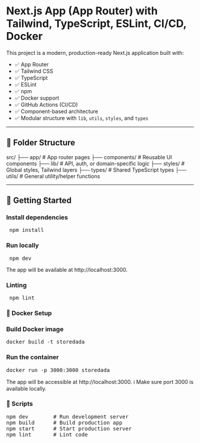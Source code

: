 # Next.js App (App Router) with Tailwind, TypeScript, ESLint, CI/CD, Docker

This project is a modern, production-ready Next.js application built with:

- ✅ App Router
- ✅ Tailwind CSS
- ✅ TypeScript
- ✅ ESLint
- ✅ npm
- ✅ Docker support
- ✅ GitHub Actions (CI/CD)
- ✅ Component-based architecture
- ✅ Modular structure with `lib`, `utils`, `styles`, and `types`

---

## 📁 Folder Structure

src/
├── app/ # App router pages
├── components/ # Reusable UI components
├── lib/ # API, auth, or domain-specific logic
├── styles/ # Global styles, Tailwind layers
├── types/ # Shared TypeScript types
├── utils/ # General utility/helper functions


---

## 🚀 Getting Started

### Install dependencies

<pre> npm install</pre>

### Run locally

<pre> npm dev</pre>

The app will be available at http://localhost:3000.

### Linting
<pre> npm lint</pre>


### 🐳 Docker Setup

### Build Docker image
<pre>docker build -t storedada</pre>

### Run the container
<pre>docker run -p 3000:3000 storedada</pre>

The app will be accessible at http://localhost:3000.
ℹ️ Make sure port 3000 is available locally.

### 📝 Scripts
<pre>
npm dev        # Run development server
npm build      # Build production app
npm start      # Start production server
npm lint       # Lint code
</pre>







